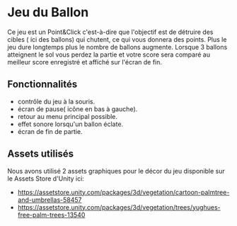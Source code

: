 # Jeu du Ballon

Ce jeu est un Point&Click c'est-à-dire que l'objectif est de détruire des cibles ( ici des ballons) qui chutent,
ce qui vous donnera des points. Plus le jeu dure longtemps plus le nombre de ballons augmente. Lorsque 3 ballons atteignent 
le sol vous perdez la partie et votre score sera comparé au meilleur score enregistré et affiché sur l'écran de fin.

## Fonctionnalités
  * contrôle du jeu à la souris.
  * écran de pause( icône en bas à gauche).
  * retour au menu principal possible.
  * effet sonore lorsqu'un ballon éclate.
  * écran de fin de partie.
 

## Assets utilisés
  Nous avons utilisé 2 assets graphiques pour le décor du jeu disponible sur le Assets Store d'Unity ici: 
  * https://assetstore.unity.com/packages/3d/vegetation/cartoon-palmtree-and-umbrellas-58457
  * https://assetstore.unity.com/packages/3d/vegetation/trees/yughues-free-palm-trees-13540
